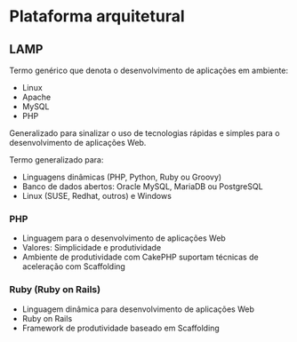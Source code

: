 # Plataforma arquitetural

## LAMP

Termo genérico que denota o desenvolvimento de aplicações em ambiente:

- Linux
- Apache
- MySQL
- PHP

Generalizado para sinalizar o uso de tecnologias rápidas e simples para o desenvolvimento de aplicações Web.

Termo generalizado para:
- Linguagens dinâmicas (PHP, Python, Ruby ou Groovy)
- Banco de dados abertos: Oracle MySQL, MariaDB ou PostgreSQL
- Linux (SUSE, Redhat, outros) e Windows

### PHP

- Linguagem para o desenvolvimento de aplicações Web
- Valores: Simplicidade e produtividade
- Ambiente de produtividade com CakePHP suportam técnicas de aceleração com Scaffolding

### Ruby (Ruby on Rails)

- Linguagem dinâmica para desenvolvimento de aplicações Web
- Ruby on Rails
- Framework de produtividade baseado em Scaffolding